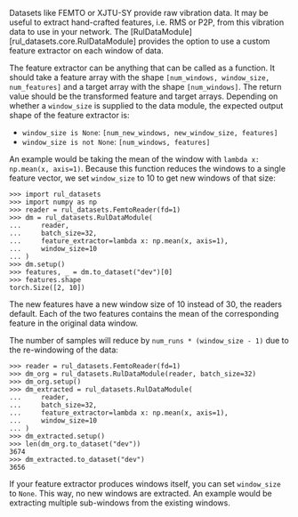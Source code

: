Datasets like FEMTO or XJTU-SY provide raw vibration data.
It may be useful to extract hand-crafted features, i.e. RMS or P2P, from this vibration data to use in your network.
The [RulDataModule][rul_datasets.core.RulDataModule] provides the option to use a custom feature extractor on each window of data.

The feature extractor can be anything that can be called as a function.
It should take a feature array with the shape `[num_windows, window_size, num_features]` and a target array with the shape `[num_windows]`.
The return value should be the transformed feature and target arrays.
Depending on whether a `window_size` is supplied to the data module, the expected output shape of the feature extractor is:

* `window_size is None`: `[num_new_windows, new_window_size, features]`
* `window_size is not None`: `[num_windows, features]`

An example would be taking the mean of the window with `lambda x: np.mean(x, axis=1)`.
Because this function reduces the windows to a single feature vector, we set `window_size` to 10 to get new windows of that size:

```pycon
>>> import rul_datasets
>>> import numpy as np
>>> reader = rul_datasets.FemtoReader(fd=1)
>>> dm = rul_datasets.RulDataModule(
...     reader,
...     batch_size=32,
...     feature_extractor=lambda x: np.mean(x, axis=1),
...     window_size=10
... )
>>> dm.setup()
>>> features, _ = dm.to_dataset("dev")[0]
>>> features.shape
torch.Size([2, 10])
```

The new features have a new window size of 10 instead of 30, the readers default.
Each of the two features contains the mean of the corresponding feature in the original data window.

The number of samples will reduce by `num_runs * (window_size - 1)` due to the re-windowing of the data:

```pycon
>>> reader = rul_datasets.FemtoReader(fd=1)
>>> dm_org = rul_datasets.RulDataModule(reader, batch_size=32)
>>> dm_org.setup()
>>> dm_extracted = rul_datasets.RulDataModule(
...     reader,
...     batch_size=32,
...     feature_extractor=lambda x: np.mean(x, axis=1),
...     window_size=10
... )
>>> dm_extracted.setup()
>>> len(dm_org.to_dataset("dev"))
3674
>>> dm_extracted.to_dataset("dev")
3656
```

If your feature extractor produces windows itself, you can set `window_size` to `None`.
This way, no new windows are extracted.
An example would be extracting multiple sub-windows from the existing windows.